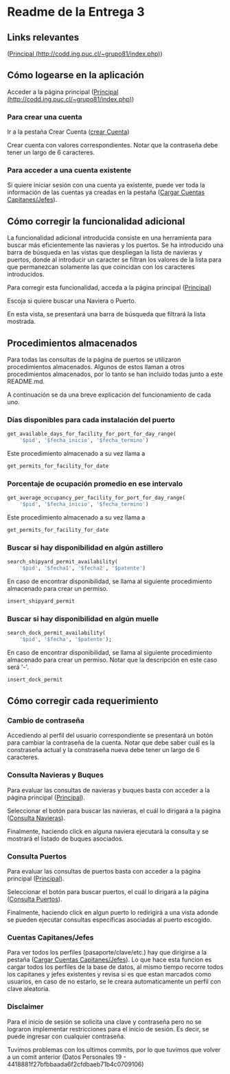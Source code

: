 # Readme de la Entrega 3

## Links relevantes

([Principal (http://codd.ing.puc.cl/~grupo81/index.php)](http://codd.ing.puc.cl/~grupo81/index.php))

## Cómo logearse en la aplicación

Acceder a la página principal ([Principal (http://codd.ing.puc.cl/~grupo81/index.php)](http://codd.ing.puc.cl/~grupo81/index.php))

### Para crear una cuenta

Ir a la pestaña Crear Cuenta ([crear Cuenta](http://codd.ing.puc.cl/~grupo81/crear_cuenta.php))

Crear cuenta con valores correspondientes. Notar que la contraseña debe tener un largo de 6 caracteres.

### Para acceder a una cuenta existente

Si quiere iniciar sesión con una cuenta ya existente, puede ver toda la información de las cuentas ya creadas en la pestaña ([Cargar Cuentas Capitanes/Jefes](http://codd.ing.puc.cl/~grupo81/consultas/load_accounts.php)).

## Cómo corregir la funcionalidad adicional

La funcionalidad adicional introducida consiste en una herramienta para buscar más eficientemente las navieras y los puertos. Se ha introducido una barra de búsqueda en las vistas que despliegan la lista de navieras y puertos, donde al introducir un caracter se filtran los valores de la lista para que permanezcan solamente las que coincidan con los caracteres introducidos.

Para corregir esta funcionalidad, acceda a la página principal ([Principal](http://codd.ing.puc.cl/~grupo81/index.php))

Escoja si quiere buscar una Naviera o Puerto.

En esta vista, se presentará una barra de búsqueda que filtrará la lista mostrada.

## Procedimientos almacenados

Para todas las consultas de la página de puertos se utilizaron procedimientos almacenados. Algunos de estos llaman a otros procedimientos almacenados, por lo tanto se han incluido todas junto a este README.md.

A continuación se da una breve explicación del funcionamiento de cada uno.

### Días disponibles para cada instalación del puerto

``` sql
get_available_days_for_facility_for_port_for_day_range(
    '$pid', '$fecha_inicio', '$fecha_termino')
```

Este procedimiento almacenado a su vez llama a

``` sql
get_permits_for_facility_for_date
```

### Porcentaje de ocupación promedio en ese intervalo

``` sql
get_average_occupancy_per_facility_for_port_for_day_range(
    '$pid', '$fecha_inicio', '$fecha_termino')
```

Este procedimiento almacenado a su vez llama a

``` sql
get_permits_for_facility_for_date
```

### Buscar si hay disponibilidad en algún astillero

``` sql
search_shipyard_permit_availability(
    '$pid', '$fecha1', '$fecha2', '$patente')
```

En caso de encontrar disponibilidad, se llama al siguiente procedimiento almacenado para crear un permiso.

``` sql
insert_shipyard_permit
```

### Buscar si hay disponibilidad en algún muelle

``` sql
search_dock_permit_availability(
    '$pid', '$fecha', '$patente');
```

En caso de encontrar disponibilidad, se llama al siguiente procedimiento almacenado para crear un permiso. Notar que la descripción en este caso será '-'.

``` sql
insert_dock_permit
```

## Cómo corregir cada requerimiento

### Cambio de contraseña

Accediendo al perfil del usuario correspondiente se presentará un botón para cambiar la contraseña de la cuenta. Notar que debe saber cuál es la constraseña actual y la constraseña nueva debe tener un largo de 6 caracteres.

### Consulta Navieras y Buques

Para evaluar las consultas de navieras y buques basta con acceder a la página principal ([Principal](http://codd.ing.puc.cl/~grupo81/index.php)).

Seleccionar el botón para buscar las navieras, el cuál lo dirigará a la página ([Consulta Navieras](http://codd.ing.puc.cl/~grupo81/navieras.php)).

Finalmente, haciendo click en alguna naviera ejecutará la consulta y se mostrará el listado de buques asociados.

### Consulta Puertos

Para evaluar las consultas de puertos basta con acceder a la página principal ([Principal](http://codd.ing.puc.cl/~grupo81/index.php)).

Seleccionar el botón para buscar puertos, el cuál lo dirigará a la página ([Consulta Puertos](http://codd.ing.puc.cl/~grupo81/puertos.php)).

Finalmente, haciendo click en algun puerto lo redirigirá a una vista adonde se pueden ejecutar consultas específicas asociadas al puerto escogido.


### Cuentas Capitanes/Jefes

Para ver todos los perfiles (pasaporte/clave/etc.) hay que dirigirse a la pestaña ([Cargar Cuentas Capitanes/Jefes](http://codd.ing.puc.cl/~grupo81/consultas/load_accounts.php)).
Lo que hace esta funcion es cargar todos los perfiles de la base de datos, al mismo tiempo recorre todos los capitanes y jefes existentes y revisa si es que estan marcados como usuarios, en caso de no estarlo, se le creara automaticamente un perfil con clave aleatoria.

### Disclaimer 
Para el inicio de sesión se solicita una clave y contraseña pero no se lograron implementar restricciones para el inicio de sesión. Es decir, se puede ingresar con cualquier contraseña.

Tuvimos problemas con los ultimos commits, por lo que tuvimos que volver a un comit anterior (Datos Personales 19 - 4418881f27bfbbaada6f2cfdbaeb71b4c0709106)